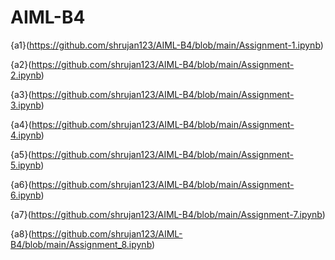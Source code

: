 # AIML-B4
{a1}(https://github.com/shrujan123/AIML-B4/blob/main/Assignment-1.ipynb)

{a2}(https://github.com/shrujan123/AIML-B4/blob/main/Assignment-2.ipynb)

{a3}(https://github.com/shrujan123/AIML-B4/blob/main/Assignment-3.ipynb)

{a4}(https://github.com/shrujan123/AIML-B4/blob/main/Assignment-4.ipynb)

{a5}(https://github.com/shrujan123/AIML-B4/blob/main/Assignment-5.ipynb)

{a6}(https://github.com/shrujan123/AIML-B4/blob/main/Assignment-6.ipynb)

{a7}(https://github.com/shrujan123/AIML-B4/blob/main/Assignment-7.ipynb)

{a8}(https://github.com/shrujan123/AIML-B4/blob/main/Assignment_8.ipynb)
